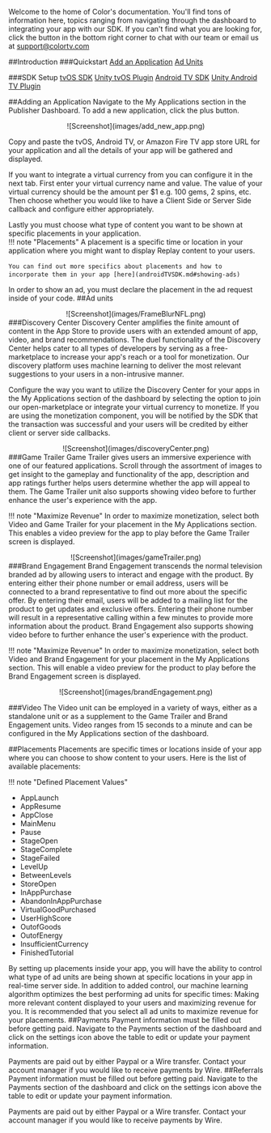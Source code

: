 Welcome to the home of Color's documentation. You'll find tons of information here, topics ranging from navigating through the dashboard to integrating your app with our SDK. If you can't find what you are looking for, click the button in the bottom right corner to chat with our team or email us at support@colortv.com

##Introduction
###Quickstart
[Add an Application](#adding-an-application) 
[Ad Units](#ad-units) 

###SDK Setup
[tvOS SDK](tvOsSdk.md) 
[Unity tvOS Plugin](unityTVOS.md) 
[Android TV SDK](androidTVSDK.md) 
[Unity Android TV Plugin](unityAndroidTV.md)

##Adding an Application
Navigate to the My Applications section in the Publisher Dashboard. To add a new application, click the plus button. 

<center>![Screenshot](images/add_new_app.png)</center>

Copy and paste the tvOS, Android TV, or Amazon Fire TV app store URL for your application and all the details of your app will be gathered and displayed. 

If you want to integrate a virtual currency from you can configure it in the next tab. First enter your virtual currency name and value. The value of your virtual currency should be the amount per $1 e.g. 100 gems, 2 spins, etc. Then choose whether you would like to have a Client Side or Server Side callback and configure either appropriately. 

Lastly you must choose what type of content you want to be shown at specific placements in your application.  
!!! note "Placements"
    A placement is a specific time or location in your application where you might want to display Replay content to your users.
    
    You can find out more specifics about placements and how to incorporate them in your app [here](androidTVSDK.md#showing-ads)
In order to show an ad, you must declare the placement in the ad request inside of your code.
##Ad units


<center>![Screenshot](images/FrameBlurNFL.png)</center>
###Discovery Center
Discovery Center amplifies the finite amount of content in the App Store to provide users with an extended amount of app, video, and brand recommendations. The duel functionality of the Discovery Center helps cater to all types of developers by serving as a free-marketplace to increase your app's reach or a tool for monetization. Our discovery platform uses machine learning to deliver the most relevant suggestions to your users in a non-intrusive manner.

Configure the way you want to utilize the Discovery Center for your apps in the My Applications section of the dashboard by selecting the option to join our open-marketplace or integrate your virtual currency to monetize. If you are using the monetization component, you will be notified by the SDK that the transaction was successful and your users will be credited by either client or server side callbacks. 

<center>![Screenshot](images/discoveryCenter.png)</center>
###Game Trailer
Game Trailer gives users an immersive experience with one of our featured applications. Scroll through the assortment of images to get insight to the gameplay and functionality of the app,  description and app ratings further helps users determine whether the app will appeal to them. The Game Trailer unit also supports showing video before to further enhance the user's experience with the app. 

!!! note "Maximize Revenue"
    In order to maximize monetization, select both Video and Game Trailer for your placement in the My Applications section. This enables a video preview for the app to play before the Game Trailer screen is displayed.


<center>![Screenshot](images/gameTrailer.png)</center>
###Brand Engagement
Brand Engagement transcends the normal television branded ad by allowing users to interact and engage with the product. By entering either their phone number or email address, users will be connected to a brand representative to find out more about the specific offer. By entering their email, users will be added to a mailing list for the product to get updates and exclusive offers. Entering their phone number will result in a representative calling within a few minutes to provide more information about the product. Brand Engagement also supports showing video before to further enhance the user's experience with the product. 

!!! note "Maximize Revenue"
    In order to maximize monetization, select both Video and Brand Engagement for your placement in the My Applications section. This will enable a video preview for the product to play before the Brand Engagement screen is displayed.
    
<center>![Screenshot](images/brandEngagement.png)</center>

###Video
The Video unit can be employed in a variety of ways, either as a standalone unit or as a supplement to the Game Trailer and Brand Engagement units. Video ranges from 15 seconds to a minute and can be configured in the My Applications section of the dashboard.

##Placements
Placements are specific times or locations inside of your app where you can choose to show content to your users. Here is the list of available placements: 

!!! note "Defined Placement Values"
  * AppLaunch
  * AppResume
  * AppClose
  * MainMenu
  * Pause
  * StageOpen
  * StageComplete
  * StageFailed
  * LevelUp
  * BetweenLevels
  * StoreOpen
  * InAppPurchase
  * AbandonInAppPurchase
  * VirtualGoodPurchased
  * UserHighScore
  * OutofGoods
  * OutofEnergy
  * InsufficientCurrency
  * FinishedTutorial
  
By setting up placements inside your app, you will have the ability to control what type of ad units are being shown at specific locations in your app in real-time server side. In addition to added control, our machine learning algorithm optimizes the best performing ad units for specific times: Making more relevant content displayed to your users and maximizing revenue for you. It is recommended that you select all ad units to maximize revenue for your placements.
##Payments
Payment information must be filled out before getting paid. Navigate to the Payments section of the dashboard and click on the settings icon above the table to edit or update your payment information. 

Payments are paid out by either Paypal or a Wire transfer. Contact your account manager if you would like to receive payments by Wire.
##Referrals
Payment information must be filled out before getting paid. Navigate to the Payments section of the dashboard and click on the settings icon above the table to edit or update your payment information. 

Payments are paid out by either Paypal or a Wire transfer. Contact your account manager if you would like to receive payments by Wire.